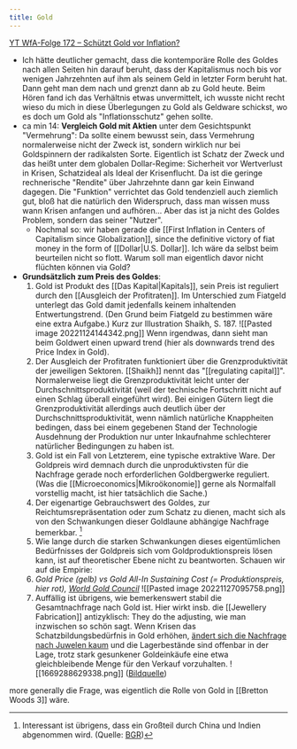 ```yaml
---
title: Gold
---
```


[YT WfA-Folge 172 – Schützt Gold vor Inflation?](https://www.youtube.com/watch?v=--j-ZLnoOJU)

- Ich hätte deutlicher gemacht, dass die kontemporäre Rolle des Goldes nach allen Seiten hin darauf beruht, dass der Kapitalismus noch bis vor wenigen Jahrzehnten auf ihm als seinem Geld in letzter Form beruht hat. Dann geht man dem nach und grenzt dann ab zu Gold heute. Beim Hören fand ich das Verhältnis etwas unvermittelt, ich wusste nicht recht wieso du mich in diese Überlegungen zu Gold als Geldware schickst, wo es doch um Gold als "Inflationsschutz" gehen sollte.
- ca min 14: **Vergleich Gold mit Aktien** unter dem Gesichtspunkt "Vermehrung": Da sollte einem bewusst sein, dass Vermehrung normalerweise nicht der Zweck ist, sondern wirklich nur bei Goldspinnern der radikalsten Sorte. Eigentlich ist Schatz der Zweck und das heißt unter dem globalen Dollar-Regime: Sicherheit vor Wertverlust in Krisen, Schatzideal als Ideal der Krisenflucht. Da ist die geringe rechnerische "Rendite" über Jahrzehnte dann gar kein Einwand dagegen. Die "Funktion" verrichtet das Gold tendenziell auch ziemlich gut, bloß hat die natürlich den Widerspruch, dass man wissen muss wann Krisen anfangen und aufhören... Aber das ist ja nicht des Goldes Problem, sondern das seiner "Nutzer".
	- Nochmal so: wir haben gerade die [[First Inflation in Centers of Capitalism since Globalization]], since the definitive victory of fiat money in the form of [[Dollar|U.S. Dollar]]. Ich wäre da selbst beim beurteilen nicht so flott. Warum soll man eigentlich davor nicht flüchten können via Gold?
- **Grundsätzlich zum Preis des Goldes**:
	1. Gold ist Produkt des [[Das Kapital|Kapitals]], sein Preis ist reguliert durch den [[Ausgleich der Profitraten]]. Im Unterschied zum Fiatgeld unterlegt das Gold damit jedenfalls keinem inhaltenden Entwertungstrend. (Den Grund beim Fiatgeld zu bestimmen wäre eine extra Aufgabe.) Kurz zur Illustration Shaikh, S. 187.
	   ![[Pasted image 20221124144342.png]] 
	   Wenn irgendwas, dann sieht man beim Goldwert einen upward trend (hier als downwards trend des Price Index in Gold).
	2. Der Ausgleich der Profitraten funktioniert über die Grenzproduktivität der jeweiligen Sektoren. [[Shaikh]] nennt das "[[regulating capital]]". Normalerweise liegt die Grenzproduktivität leicht unter der Durchschnittsproduktivität (weil der technische Fortschritt nicht auf einen Schlag überall eingeführt wird). Bei einigen Gütern liegt die Grenzproduktivität allerdings auch deutlich über der Durchschnittsproduktivität, wenn nämlich natürliche Knappheiten bedingen, dass bei einem gegebenen Stand der Technologie Ausdehnung der Produktion nur unter Inkaufnahme schlechterer natürlicher Bedingungen zu haben ist.
	3. Gold ist ein Fall von Letzterem, eine typische extraktive Ware. Der Goldpreis wird demnach durch die unproduktivsten für die Nachfrage gerade noch erforderlichen Goldbergwerke reguliert. (Was die [[Microeconomics|Mikroökonomie]] gerne als Normalfall vorstellig macht, ist hier tatsächlich die Sache.)
	4. Der eigenartige Gebrauchswert des Goldes, zur Reichtumsrepräsentation oder zum Schatz zu dienen, macht sich als von den Schwankungen dieser Goldlaune abhängige Nachfrage bemerkbar. [^1]
	5. Wie lange durch die starken Schwankungen dieses eigentümlichen Bedürfnisses der Goldpreis sich vom Goldproduktionspreis lösen kann, ist auf theoretischer Ebene nicht zu beantworten. Schauen wir auf die Empirie:
	6. *Gold Price (gelb) vs Gold All-In Sustaining Cost (= Produktionspreis, hier rot), [World Gold Council](https://www.gold.org/sites/default/files/2022-07/awebb_2_0.png)*
	  ![[Pasted image 20221127095758.png]]
	7. Auffällig ist übrigens, wie bemerkenswert stabil die Gesamtnachfrage nach Gold ist. Hier wirkt insb. die [[Jewellery Fabrication]] antizyklisch: They do the adjusting, wie man inzwischen so schön sagt. Wenn Krisen das Schatzbildungsbedürfnis in Gold erhöhen, [ändert sich die Nachfrage nach Juwelen kaum](https://www.statista.com/outlook/cmo/accessories/watches-jewelry/jewelry/worldwide#revenue) und die Lagerbestände sind offenbar in der Lage, trotz stark gesunkener Goldeinkäufe eine etwa gleichbleibende Menge für den Verkauf vorzuhalten.
	   ![[1669288629338.png]]
	   ([Bildquelle](https://www.gold.org/goldhub/data/gold-demand-by-country))

[^1]: Interessant ist übrigens, dass ein Großteil durch China und Indien abgenommen wird. (Quelle: [BGR](https://www.bgr.bund.de/DERA/DE/Downloads/m-gold.pdf?__blob=publicationFile&v=4))

more generally die Frage, was eigentlich die Rolle von Gold in [[Bretton Woods 3]] wäre.
